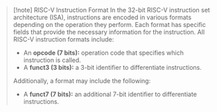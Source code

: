 >[!note] RISC-V Instruction Format
>In the 32-bit RISC-V instruction set architecture (ISA), instructions are encoded in various formats depending on the operation they perform. Each format has specific fields that provide the necessary information for the instruction. All RISC-V instruction formats include:
>- An **opcode (7 bits):** operation code that specifies which instruction is called.
>- A **funct3 (3 bits):** a 3-bit identifier to differentiate instructions.
>
>Additionally, a format may include the following:
>- A **funct7 (7 bits):** an additional 7-bit identifier to differentiate instructions.

